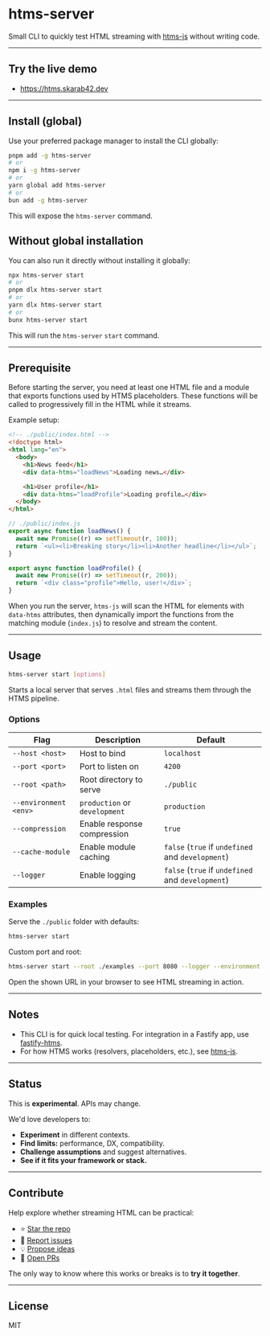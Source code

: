 # htms-server

Small CLI to quickly test HTML streaming with [htms-js](https://github.com/skarab42/htms-js) without writing code.

---

## Try the live demo

- https://htms.skarab42.dev

---

## Install (global)

Use your preferred package manager to install the CLI globally:

```bash
pnpm add -g htms-server
# or
npm i -g htms-server
# or
yarn global add htms-server
# or
bun add -g htms-server
```

This will expose the `htms-server` command.

## Without global installation

You can also run it directly without installing it globally:

```bash
npx htms-server start
# or
pnpm dlx htms-server start
# or
yarn dlx htms-server start
# or
bunx htms-server start
```

This will run the `htms-server` `start` command.

---

## Prerequisite

Before starting the server, you need at least one HTML file and a module that exports functions used by HTMS placeholders. These functions will be called to progressively fill in the HTML while it streams.

Example setup:

```html
<!-- ./public/index.html -->
<!doctype html>
<html lang="en">
  <body>
    <h1>News feed</h1>
    <div data-htms="loadNews">Loading news…</div>

    <h1>User profile</h1>
    <div data-htms="loadProfile">Loading profile…</div>
  </body>
</html>
```

```js
// ./public/index.js
export async function loadNews() {
  await new Promise((r) => setTimeout(r, 100));
  return `<ul><li>Breaking story</li><li>Another headline</li></ul>`;
}

export async function loadProfile() {
  await new Promise((r) => setTimeout(r, 200));
  return `<div class="profile">Hello, user!</div>`;
}
```

When you run the server, `htms-js` will scan the HTML for elements with `data-htms` attributes, then dynamically import the functions from the matching module (`index.js`) to resolve and stream the content.

---

## Usage

```bash
htms-server start [options]
```

Starts a local server that serves `.html` files and streams them through the HTMS pipeline.

### Options

| Flag                  | Description                   | Default                                           |
| --------------------- | ----------------------------- | ------------------------------------------------- |
| `--host <host>`       | Host to bind                  | `localhost`                                       |
| `--port <port>`       | Port to listen on             | `4200`                                            |
| `--root <path>`       | Root directory to serve       | `./public`                                        |
| `--environment <env>` | `production` or `development` | `production`                                      |
| `--compression`       | Enable response compression   | `true`                                            |
| `--cache-module`      | Enable module caching         | `false` (`true` if `undefined` and `development`) |
| `--logger`            | Enable logging                | `false` (`true` if `undefined` and `development`) |

### Examples

Serve the `./public` folder with defaults:

```bash
htms-server start
```

Custom port and root:

```bash
htms-server start --root ./examples --port 8080 --logger --environment development
```

Open the shown URL in your browser to see HTML streaming in action.

---

## Notes

- This CLI is for quick local testing. For integration in a Fastify app, use [fastify-htms](https://github.com/skarab42/htms-js/tree/main/packages/fastify-htms/).
- For how HTMS works (resolvers, placeholders, etc.), see [htms-js](https://github.com/skarab42/htms-js).

---

## Status

This is **experimental**. APIs may change.

We'd love developers to:

- **Experiment** in different contexts.
- **Find limits:** performance, DX, compatibility.
- **Challenge assumptions** and suggest alternatives.
- **See if it fits your framework or stack.**

---

## Contribute

Help explore whether streaming HTML can be practical:

- ⭐ [Star the repo](https://github.com/skarab42/htms-js)
- 🐛 [Report issues](https://github.com/skarab42/htms-js/issues)
- 💡 [Propose ideas](https://github.com/skarab42/htms-js/discussions)
- 🙏 [Open PRs](https://github.com/skarab42/htms-js/pulls)

The only way to know where this works or breaks is to **try it together**.

---

## License

MIT
